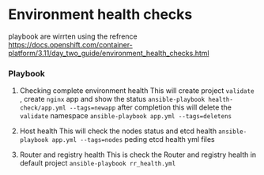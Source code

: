 # Environment health checks
playbook are wirrten using the refrence https://docs.openshift.com/container-platform/3.11/day_two_guide/environment_health_checks.html

### Playbook
1. Checking complete environment health
This will create project `validate` , create `nginx` app and show the status 
    `ansible-playbook health-check/app.yml --tags=newapp`
after completion this will delete the `validate` namespace
    `ansible-playbook app.yml --tags=deletens`


2. Host health 
This will check the nodes status and etcd health
    `ansible-playbook app.yml --tags=nodes`
peding etcd health yml files

3. Router and registry health
This is check the Router and registry health in default project
    `ansible-playbook rr_health.yml`